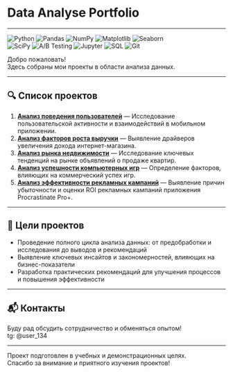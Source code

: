 # Data Analyse Portfolio

---

![Python](https://img.shields.io/badge/Python-3.11-blue?logo=python)
![Pandas](https://img.shields.io/badge/Pandas-Data_Analysis-yellow?logo=pandas)
![NumPy](https://img.shields.io/badge/-NumPy-013243?logo=NumPy&logoColor=white)
![Matplotlib](https://img.shields.io/badge/Matplotlib-Visualization-orange?logo=matplotlib)
![Seaborn](https://img.shields.io/badge/-Seaborn-4A5A82?style=flat)  
![SciPy](https://img.shields.io/badge/SciPy-Statistics-green?logo=scipy)
![A/B Testing](https://img.shields.io/badge/A/B-Test-lightgrey)
![Jupyter](https://img.shields.io/badge/Jupyter-Notebook-orange?logo=jupyter)
![SQL](https://img.shields.io/badge/SQL-Database-blue?logo=postgresql&logoColor=white)
![Git](https://img.shields.io/badge/Git-Version_Control-F05032?logo=git&logoColor=white)

Добро пожаловать!  
Здесь собраны мои проекты в области анализа данных.

---

## 🔍 Список проектов

1. **[Анализ поведения пользователей](./UserBehavior-Analysis-App/)** — Исследование пользовательской активности и взаимодействий в мобильном приложении.
2. **[Анализ факторов роста выручки](./RevenueBoost-Research/)** — Выявление драйверов увеличения дохода интернет-магазина.
3. **[Анализ рынка недвижимости](./Research-of-apartment-sale-ads/)** — Исследование ключевых тенденций на рынке объявлений о продаже квартир.
4. **[Анализ успешности компьютерных игр](./GameSuccess-Analytics/)** — Определение факторов, влияющих на коммерческий успех игр.
5. **[Анализ эффективности рекламных кампаний](./AdLoss-Analysis-App/)** — Выявление причин убыточности и оценки ROI рекламных кампаний приложения Procrastinate Pro+.

---

## 🎯 Цели проектов

- Проведение полного цикла анализа данных: от предобработки и исследования до выводов и рекомендаций  
- Выявление ключевых инсайтов и закономерностей, влияющих на бизнес-показатели  
- Разработка практических рекомендаций для улучшения процессов и повышения эффективности  

---

## 📬 Контакты

Буду рад обсудить сотрудничество и обменяться опытом!  
tg: @user_134

---

Проект подготовлен в учебных и демонстрационных целях.  
Спасибо за внимание и приятного изучения проектов!  
